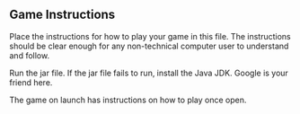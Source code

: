 ## Game Instructions

Place the instructions for how to play your game in this file.  The instructions should be clear enough for any non-technical computer user to understand and follow.
<p>
Run the jar file. 
If the jar file fails to run, install the Java JDK. Google is your friend here. 

The game on launch has instructions on how to play once open.
</p>



